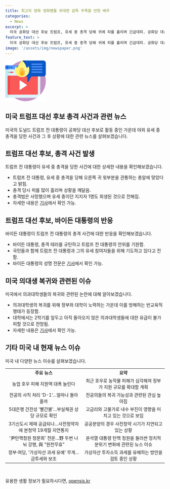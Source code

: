 ```yaml
---
title: 최고의 영화 영화팬들 위대한 감독 주목할 만한 배우
categories:
  - News
excerpt: >
  미국 공화당 대선 후보 트럼프, 유세 중 총격 당해 귀에 피를 흘리며 긴급대피. 공화당 대선 후보 트럼프에 대한 총격 사건에 대해 바이든 대통령은 역겨운 정치폭력 규탄하며 트럼프의 안전을 기원. 정부는 최근 호우로 인한 농작물 피해 지원액을 대폭 증가하고, 의과대학 학사 탄력 운영 가이드라인 발표로 복귀 의대생의 명단이 공개되며 대학들의 부정적인 반응이 나오고 있다. 5대 은행은 부실채권이 3조2천억원 넘게 발생. 3기신도시 공급 지연 우려, 가상자산 과세 유예 등 정부의 여러 정책들이 사회적 갈등을 촉발시키는 상황. (요약문)
feature_text: >
  미국 공화당 대선 후보 트럼프, 유세 중 총격 당해 귀에 피를 흘리며 긴급대피. 공화당 대선 후보 트럼프에 대한 총격 사건에 대해 바이든 대통령은 역겨운 정치폭력 규탄하며 트럼프의 안전을 기원. 정부는 최근 호우로 인한 농작물 피해 지원액을 대폭 증가하고, 의과대학 학사 탄력 운영 가이드라인 발표로 복귀 의대생의 명단이 공개되며 대학들의 부정적인 반응이 나오고 있다. 5대 은행은 부실채권이 3조2천억원 넘게 발생. 3기신도시 공급 지연 우려, 가상자산 과세 유예 등 정부의 여러 정책들이 사회적 갈등을 촉발시키는 상황. (요약문)
image: '/assets/img/newspaper.png'
---
```


<p><img src="/assets/img/news.png" alt="rentncar 속보" /></p>

<h2 data-ke-size="size26">미국 트럼프 대선 후보 총격 사건과 관련 뉴스</h2>

<p data-ke-size="size16">미국의 도널드 트럼프 전 대통령이 공화당 대선 후보로 활동 중인 가운데 야외 유세 중 총격을 당한 사건과 그 후 상황에 대한 관련 뉴스를 살펴보겠습니다. </p>

<h2 data-ke-size="size24">트럼프 대선 후보, 총격 사건 발생</h2>

<p data-ke-size="size16">트럼프 전 대통령이 유세 중 총격을 당한 사건에 대한 상세한 내용을 확인해보겠습니다. </p>

<ul>
  <li>트럼프 전 대통령, 유세 중 총격을 당해 오른쪽 귀 윗부분을 관통하는 총알에 맞았다고 밝힘.</li>
  <li>총격 당시 피를 많이 흘리며 상황을 깨달음.</li>
  <li>총격범은 사망했으며 유세 중이던 지지자 1명도 희생된 것으로 전해짐.</li>
  <li>자세한 내용은 <a href="https://www.yna.co.kr/view/AKR20240714022800071">기사</a>에서 확인 가능.</li>
</ul>

<h2 data-ke-size="size24">트럼프 대선 후보, 바이든 대통령의 반응</h2>

<p data-ke-size="size16">바이든 대통령이 트럼프 전 대통령의 총격 사건에 대한 반응을 확인해보겠습니다.</p>

<ul>
  <li>바이든 대통령, 총격 테러를 규탄하고 트럼프 전 대통령의 안위를 기원함.</li>
  <li>국민들과 함께 트럼프 전 대통령과 그의 유세 참여자들을 위해 기도하고 있다고 전함.</li>
  <li>바이든 대통령의 성명 전문은 <a href="https://www.yna.co.kr/view/AKR20240714017452071">기사</a>에서 확인 가능.</li>
</ul>

<h2 data-ke-size="size24">미국 의대생 복귀와 관련된 이슈</h2>

<p data-ke-size="size16">미국에서 의과대학생들의 복귀와 관련된 논란에 대해 알아보겠습니다.</p>

<ul>
  <li>의과대학생의 복귀를 위해 정부와 대학이 노력하는 가운데 이를 방해하는 반교육적 행태가 등장함.</li>
  <li>대학에서는 2학기를 앞두고 아직 돌아오지 않은 의과대학생들에 대한 유급이 불가피할 것으로 전망됨.</li>
  <li>자세한 내용은 <a href="https://www.yna.co.kr/view/AKR20240713016300530">기사</a>에서 확인 가능.</li>
</ul>

<h2 data-ke-size="size24">기타 미국 내 현재 뉴스 이슈</h2>

<p data-ke-size="size16">미국 내 다양한 뉴스 이슈를 살펴보겠습니다.</p>

<table style="width: 100%;">
  <tbody>
    <tr>
      <td style="text-align: center; height: 17px;"><b>주요 뉴스</b></td>
      <td style="text-align: center; height: 17px;"><b>요약</b></td>
    </tr>
    <tr>
      <td style="text-align: center; height: 17px;">농업 호우 피해 지원액 대폭 늘린다</td>
      <td style="text-align: center; height: 17px;">최근 호우로 농작물 피해가 심각해져 정부가 지원 규모를 확대할 계획</td>
    </tr>
    <tr>
      <td style="text-align: center; height: 17px;">전공의 사직 처리 'D-1'…얼마나 돌아올까</td>
      <td style="text-align: center; height: 17px;">전공의들의 복귀 가능성과 관련된 관심 높아짐</td>
    </tr>
    <tr>
      <td style="text-align: center; height: 17px;">5대은행 건전성 '빨간불'…부실채권 상당 규모로 확인</td>
      <td style="text-align: center; height: 17px;">고금리와 고물가로 내수 부진이 영향을 미치고 있는 것으로 보임</td>
    </tr>
    <tr>
      <td style="text-align: center; height: 17px;">3기신도시 제때 공급되나…사전청약자에 본청약 19개월 지연통지</td>
      <td style="text-align: center; height: 17px;">공공분양의 경우 사전청약 시기가 지연되고 있는 상황</td>
    </tr>
    <tr>
      <td style="text-align: center; height: 17px;">'尹탄핵청원 청문회' 전운…野 두번 나눠 강행, 與 "원천무효"</td>
      <td style="text-align: center; height: 17px;">윤석열 대통령 탄핵 청원을 둘러싼 정치적 분위기 변화에 관련된 뉴스 이슈</td>
    </tr>
    <tr>
      <td style="text-align: center; height: 17px;">정부·여당, '가상자산 과세 유예' 무게…금투세와 보조</td>
      <td style="text-align: center; height: 17px;">가상자산 투자소득 과세를 유예하는 방안을 검토 중인 상황</td>
    </tr>
  </tbody>
</table>

<p data-ke-size="size16">&nbsp;</p>
유용한 생활 정보가 필요하시다면, <a href="https://opensis.kr" rel="dofollow">opensis.kr</a>


